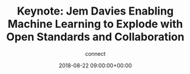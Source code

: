 ---
amazon_s3_presentation_url: None
amazon_s3_video_url: None
author: connect
categories:
- yvr18
comments: false
date: '2018-08-22 09:00:00+00:00'
layout: resource-post
session_id: YVR18-300K1
session_track: ''
slideshare_presentation_url: None
speakers: None
title: 'Keynote: Jem Davies Enabling Machine Learning to Explode with Open Standards and Collaboration'
youtube_video_url: None
---